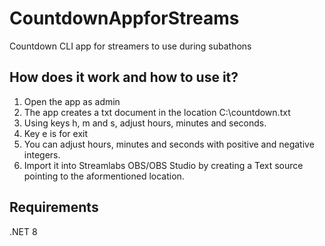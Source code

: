 # CountdownAppforStreams
Countdown CLI app for streamers to use during subathons

## How does it work and how to use it?
1. Open the app as admin
2. The app creates a txt document in the location C:\countdown.txt
3. Using keys h, m and s, adjust hours, minutes and seconds.
4. Key e is for exit
5. You can adjust hours, minutes and seconds with positive and negative integers.
6. Import it into Streamlabs OBS/OBS Studio by creating a Text source pointing to the aformentioned location.

## Requirements
.NET 8
